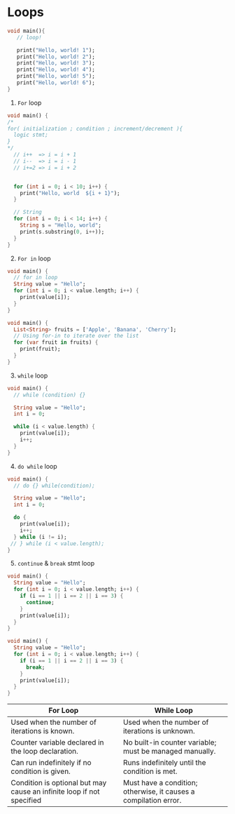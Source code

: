 # Loops

```dart
void main(){
   // loop!

   print("Hello, world! 1");
   print("Hello, world! 2");
   print("Hello, world! 3");
   print("Hello, world! 4");
   print("Hello, world! 5");
   print("Hello, world! 6");
}
```

1. `For` loop

```dart
void main() {
/*
for( initialization ; condition ; increment/decrement ){
  logic stmt;
}
*/
  // i++  => i = i + 1
  // i--  => i = i - 1
  // i+=2 => i = i + 2


  for (int i = 0; i < 10; i++) {
    print("Hello, world  ${i + 1}");
  }

  // String
  for (int i = 0; i < 14; i++) {
    String s = "Hello, world";
    print(s.substring(0, i++));
  }
}
```

2. `For in` loop

```dart
void main() {
  // for in loop
  String value = "Hello";
  for (int i = 0; i < value.length; i++) {
    print(value[i]);
  }
}

void main() {
  List<String> fruits = ['Apple', 'Banana', 'Cherry'];
  // Using for-in to iterate over the list
  for (var fruit in fruits) {
    print(fruit);
  }
}
```

3. `while` loop

```dart
void main() {
  // while (condition) {}

  String value = "Hello";
  int i = 0;

  while (i < value.length) {
    print(value[i]);
    i++;
  }
}
```

4. `do while` loop

```dart
void main() {
  // do {} while(condition);

  String value = "Hello";
  int i = 0;

  do {
    print(value[i]);
    i++;
  } while (i != i);
 // } while (i < value.length);
}

```

5. `continue` & `break` stmt loop

```dart
void main() {
  String value = "Hello";
  for (int i = 0; i < value.length; i++) {
    if (i == 1 || i == 2 || i == 3) {
      continue;
    }
    print(value[i]);
  }
}

void main() {
  String value = "Hello";
  for (int i = 0; i < value.length; i++) {
    if (i == 1 || i == 2 || i == 3) {
      break;
    }
    print(value[i]);
  }
}

```

| **For Loop**                                                          | **While Loop**                                                   |
| --------------------------------------------------------------------- | ---------------------------------------------------------------- |
| Used when the number of iterations is known.                          | Used when the number of iterations is unknown.                   |
| Counter variable declared in the loop declaration.                    | No built-in counter variable; must be managed manually.          |
| Can run indefinitely if no condition is given.                        | Runs indefinitely until the condition is met.                    |
| Condition is optional but may cause an infinite loop if not specified | Must have a condition; otherwise, it causes a compilation error. |
